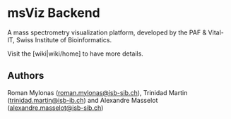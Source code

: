 # msViz Backend
A mass spectrometry visualization platform, developed by the PAF & Vital-IT, Swiss Institute of Bioinformatics.


Visit the [wiki|wiki/home] to have more details.

## Authors
Roman Mylonas (roman.mylonas@isb-sib.ch), Trinidad Martin (trinidad.martin@isb-ib.ch) and  Alexandre Masselot (alexandre.masselot@isb-sib.ch)
